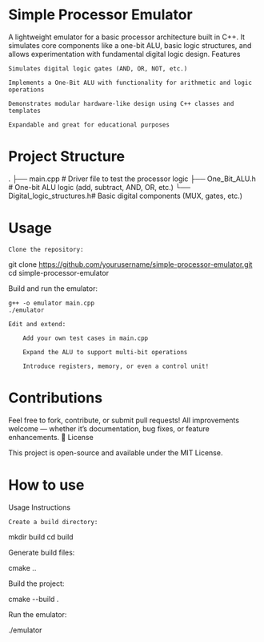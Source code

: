 # Simple Processor Emulator

A lightweight emulator for a basic processor architecture built in C++. It simulates core components like a one-bit ALU, basic logic structures, and allows experimentation with fundamental digital logic design.
Features

    Simulates digital logic gates (AND, OR, NOT, etc.)

    Implements a One-Bit ALU with functionality for arithmetic and logic operations

    Demonstrates modular hardware-like design using C++ classes and templates

    Expandable and great for educational purposes
    
# Project Structure

.
├── main.cpp                   # Driver file to test the processor logic
├── One_Bit_ALU.h             # One-bit ALU logic (add, subtract, AND, OR, etc.)
└── Digital_logic_structures.h# Basic digital components (MUX, gates, etc.)

# Usage

    Clone the repository:

git clone https://github.com/yourusername/simple-processor-emulator.git
cd simple-processor-emulator

Build and run the emulator:

    g++ -o emulator main.cpp
    ./emulator

    Edit and extend:

        Add your own test cases in main.cpp

        Expand the ALU to support multi-bit operations

        Introduce registers, memory, or even a control unit!

# Contributions

Feel free to fork, contribute, or submit pull requests! All improvements welcome — whether it’s documentation, bug fixes, or feature enhancements.
📄 License

This project is open-source and available under the MIT License.

# How to use

Usage Instructions

    Create a build directory:

mkdir build
  cd build

Generate build files:

  cmake ..

Build the project:

  cmake --build .

Run the emulator:

  ./emulator
